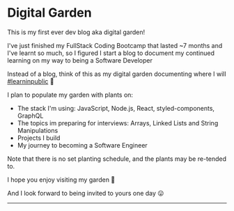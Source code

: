 # Digital Garden

This is my first ever dev blog aka digital garden! 

I've just finished my FullStack Coding Bootcamp that lasted ~7 months and I've learnt so much, so I figured I start a blog to document my continued learning on my way to being a Software Developer

Instead of a blog, think of this as my digital garden documenting where I will [#learninpublic](https://learninpublic.org/v1-principles-learn-in-public.pdf) 📝

I plan to populate my garden with plants on:

- The stack I'm using: JavaScript, Node.js, React, styled-components, GraphQL
- The topics im preparing for interviews: Arrays, Linked Lists and String Manipulations 
- Projects I build
- My journey to becoming a Software Engineer

Note that there is no set planting schedule, and the plants may be re-tended to.

I hope you enjoy visiting my garden 🌻

And I look forward to being invited to yours one day 😛


---
